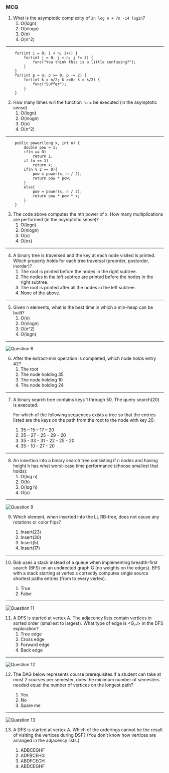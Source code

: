 ### MCQ

1. What is the asymptotic complexity of `2n log n + 7n -14 log2n`?
    1. O(logn)
    2. O(nlogn)
    3. O(n)
    4. O(n^2)

--- 
```
    for(int i = 0; i < n; i++) {
        for(int j = 0; j < n; j *= 2) {
            func("You think this is a little confusing?");
        }
    }
    for(int p = n; p >= 0; p -= 2) {
        for(int k = n/2; k >=0; k = k/2) {
            func("Suffer");
        }
    }
```
2. How many times will the function `func` be executed (in the asymptotic sense)
    1. O(logn)
    2. O(nlogn)
    3. O(n)
    4. O(n^2)

---
```
    public power(long x, int n) {
        double pow = 1;
        if(n == 0)
            return 1;
        if (n == 1)
            return x;
        if(n % 2 == 0){
            pow = power(x, n / 2);
            return pow * pow; 
        }
        else{
            pow = power(x, n / 2);
            return pow * pow * x;
        }
    }
```
3. The code above computes the nth power of x. How many multiplications are performed (in the asymptotic sense)?
    1. O(logn)
    2. O(nlogn)
    3. O(n)
    4. O(nx)

---
4. A binary tree is traversed and the key at each node visited is printed. Which property holds for each tree traversal (preorder, postorder, inorder)?
    1. The root is printed before the nodes in the right subtree.
    2. The nodes in the left subtree are printed before the nodes in the right subtree.
    3. The root is printed after all the nodes in the left subtree.
    4. None of the above.

---
5. Given n elements, what is the best time in which a min-heap can be built?
    1. O(n)
    3. O(nlogn)
    4. O(n^2)
    5. O(logn)

---
![Question 6](images/q6.png "min heap tree")

6. After the extract-min operation is completed, which node holds entry 42?
    1. The root
    2. The node holding 35
    3. The node holding 10
    4. The node holding 24

---
7. A binary search tree contains keys 1 through 50. The query search(20) is executed. 

    For which of the following sequences exists a tree so that the entries listed are the keys on the path from the root to the node with key 20.

    1. 35 – 15 – 17 – 20
    2. 35 – 27 – 25 – 29 – 20
    3. 35 - 33 - 31 - 22 - 25 - 20
    4. 35 - 10 - 27 - 20

--- 
8. An insertion into a binary search tree consisting if n nodes and having height h has what worst-case time performance (choose smallest that holds):
    1. O(log n)
    2. O(h)
    3. O(log h)
    4. O(n)

---
![Question 9](images/q9.png "min heap tree")

9. Which element, when inserted into the LL RB-tree, does not cause any rotations or color flips?

    1. Insert(23)
    2. Insert(30)
    3. Insert(5)
    4. Insert(17)

--- 
10. Bob uses a stack instead of a queue when implementing breadth-first search (BFS) on an undirected graph G (no weights on the edges).
BFS with a stack starting at vertex s correctly computes single source shortest paths entries (from to every vertex).

    1. True
    2. False

---
![Question 11](images/q11.png "min heap tree")

11. A DFS is started at vertex A. The adjacency lists contain vertices in sorted order (smallest to largest). What type of edge is <G,J> in the DFS exploration?
    1. Tree edge
    2. Cross edge
    3. Forward edge
    4. Back edge

---
![Question 12](images/q12.png "min heap tree")

12. The DAG below represents course prerequisites.If a student can take at most 2 courses per semester, does the minimum number of semesters needed equal the number of vertices on the longest path?

    1. Yes
    2. No
    3. Spare me

---
![Question 13](images/q13.png "min heap tree")

13. A DFS is started at vertex A. Which of the orderings cannot be the result of visiting the vertices during DSF? (You don’t know how vertices are arranged in the adjacency lists.)

    1. ADBCEGHF
    2. ADFBCEHG
    3. ABDFCEGH
    4. ABDCEGHF